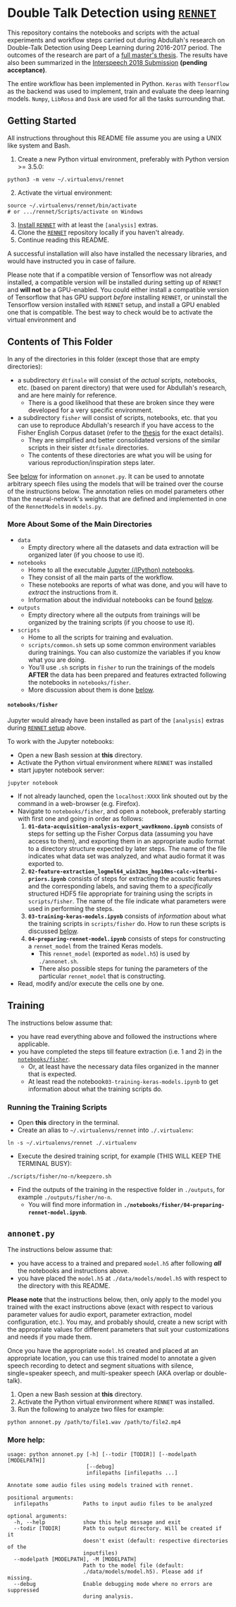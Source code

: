 # Double Talk Detection using [`RENNET`](https://github.com/fraunhofer-iais/rennet)

This repository contains the notebooks and scripts with the actual experiments and workflow steps carried out during Abdullah's research on Double-Talk Detection using Deep Learning during 2016-2017 period.
The outcomes of the research are part of a [full master's thesis](http://publica.fraunhofer.de/documents/N-477004.html). The results have also been summarized in the [Interspeech 2018 Submission]() **(pending acceptance)**.

The entire workflow has been implemented in Python.
`Keras` with `Tensorflow` as the backend was used to implement, train and evaluate the deep learning models.
`Numpy`, `LibRosa` and `Dask` are used for all the tasks surrounding that.

## Getting Started
All instructions throughout this README file assume you are using a UNIX like system and Bash.

1. Create a new Python virtual environment, preferably with Python version >= 3.5.0:
```
python3 -m venv ~/.virtualenvs/rennet
```
2. Activate the virtual environment:
```
source ~/.virtualenvs/rennet/bin/activate  
# or .../rennet/Scripts/activate on Windows
```
3. [Install `RENNET`](https://github.com/fraunhofer-iais/rennet/#installation) with at least the `[analysis]` extras.
4. Clone the [`RENNET`](https://github.com/fraunhofer-iais/rennet) repository locally if you haven't already.
5. Continue reading this README.

A successful installation will also have installed the necessary libraries, and would have instructed you in case of failure.

Please note that if a compatible version of Tensorflow was not already installed, a compatible version will be installed during setting up of `RENNET` and **will not** be a GPU-enabled.
You could either install a compatible version of Tensorflow that has GPU support _before_ installing `RENNET`,
or uninstall the Tensorflow version installed with `RENNET` setup, and install a GPU enabled one that is compatible. The best way to check would be to activate the virtual environment and

## Contents of This Folder
In any of the directories in this folder (except those that are empty directories):
- a subdirectory `dtfinale` will consist of the _actual_ scripts, notebooks, etc. (based on parent directory) that were used for Abdullah's research, and are here mainly for reference.
    + There is a good likelihood that these are broken since they were developed for a very specific environment.
- a subdirectory `fisher` will consist of scripts, notebooks, etc. that you can use to reproduce Abdullah's research if you have access to the Fisher English Corpus dataset (refer to the [thesis](http://publica.fraunhofer.de/documents/N-477004.html) for the exact details).
    + They are simplified and better consolidated versions of the similar scripts in their sister `dtfinale` directories.
    + The contents of these directories are what you will be using for various reproduction/inspiration steps later.

See [below](#annonet-py) for information on `annonet.py`.
It can be used to annotate arbitrary speech files using the models that will be trained over the course of the instructions below.
The annotation relies on model parameters other than the neural-network's weights that are defined and implemented in one of the `RennetModel`s in `models.py`.

### More About Some of the Main Directories
- `data`
    + Empty directory where all the datasets and data extraction will be organized later (if you choose to use it).
- `notebooks`
    + Home to all the executable [Jupyter (/IPython) notebooks](http://jupyter.org/).
    + They consist of all the main parts of the workflow.
    + These notebooks are reports of what was done, and you will have to _extract_ the instructions from it.
    + Information about the individual notebooks can be found [below](#notebooks-fisher).
- `outputs`
    + Empty directory where all the outputs from trainings will be organized by the training scripts (if you choose to use it).
- `scripts`
    + Home to all the scripts for training and evaluation.
    + `scripts/common.sh` sets up some common environment variables during trainings. You can also customize the variables if you know what you are doing.
    + You'll use `.sh` scripts in `fisher` to run the trainings of the models __AFTER__ the data has been prepared and features extracted following the notebooks in `notebooks/fisher`.
    + More discussion about them is done [below](#training).


#### `notebooks/fisher`
Jupyter would already have been installed as part of the `[analysis]` extras during [`RENNET` setup](#getting-started) above.

To work with the Jupyter notebooks:
- Open a new Bash session at **this** directory.
- Activate the Python virtual environment where `RENNET` was installed
- start jupyter notebook server:
```
jupyter notebook
```
- If not already launched, open the `localhost:XXXX` link shouted out by the command in a web-browser (e.g. Firefox).
- Navigate to `notebooks/fisher`, and open a notebook, preferably starting with first one and going in order as follows:
    1. **`01-data-acquisition-analysis-export_wav8kmono.ipynb`** consists of steps for setting up the Fisher Corpus data (assuming you have access to them), and exporting them in an appropriate audio format to a directory structure expected by later steps. The name of the file indicates what data set was analyzed, and what audio format it was exported to.
    2. **`02-feature-extraction_logmel64_win32ms_hop10ms-calc-viterbi-priors.ipynb`** consists of steps for extracting the acoustic features and the corresponding labels, and saving them to a _specifically_ structured HDF5 file appropriate for training using the scripts in `scripts/fisher`. The name of the file indicate what parameters were used in performing the steps.
    3. **`03-training-keras-models.ipynb`** consists of _information_ about what the training scripts in `scripts/fisher` do. How to run these scripts is discussed [below](#training).
    4. **`04-preparing-rennet-model.ipynb`** consists of steps for constructing a `rennet_model` from the trained Keras models.
        * This `rennet_model` (exported as `model.h5`) is used by `./annonet.sh`.
        * There also possible steps for tuning the parameters of the particular `rennet_model` that is constructing.
- Read, modify and/or execute the cells one by one.

## Training
The instructions below assume that:
- you have read everything above and followed the instructions where applicable.
- you have completed the steps till feature extraction (i.e. 1 and 2) in the [`notebooks/fisher`](#notebooks-fisher).
    + Or, at least have the necessary data files organized in the manner that is expected.
    + At least read the notebook`03-training-keras-models.ipynb` to get information about what the training scripts do.

### Running the Training Scripts
- Open **this** directory in the terminal.
- Create an alias to `~/.virtualenvs/rennet` into `./.virtualenv`:
```
ln -s ~/.virtualenvs/rennet ./.virtualenv
```
- Execute the desired training script, for example (THIS WILL KEEP THE TERMINAL BUSY):
```
./scripts/fisher/no-n/keepzero.sh
```
- Find the outputs of the training in the respective folder in `./outputs`, for example `./outputs/fisher/no-n`.
    + You will find more information in **`./notebooks/fisher/04-preparing-rennet-model.ipynb`**.

## `annonet.py`
The instructions below assume that:
- you have access to a trained and prepared `model.h5` after following _**all**_ the notebooks and instructions above.
- you have placed the `model.h5` at `./data/models/model.h5` with respect to the directory with this README.

**Please note** that the instructions below, then, only apply to the model you trained with the exact instructions above (exact with respect to various parameter values for audio export, parameter extraction, model configuration, etc.). You may, and probably should, create a new script with the appropriate values for different parameters that suit your customizations and needs if you made them.

Once you have the appropriate `model.h5` created and placed at an appropriate location,
you can use this trained model to annotate a given speech recording to detect and segment situations with
silence, single=speaker speech, and multi-speaker speech (AKA overlap or double-talk).
1. Open a new Bash session at **this** directory.
2. Activate the Python virtual environment where `RENNET` was installed.
3. Run the following to analyze two files for example:
```
python annonet.py /path/to/file1.wav /path/to/file2.mp4
```

### More help:
```
usage: python annonet.py [-h] [--todir [TODIR]] [--modelpath [MODELPATH]]
                         [--debug]
                         infilepaths [infilepaths ...]

Annotate some audio files using models trained with rennet.

positional arguments:
  infilepaths           Paths to input audio files to be analyzed

optional arguments:
  -h, --help            show this help message and exit
  --todir [TODIR]       Path to output directory. Will be created if it
                        doesn't exist (default: respective directories of the
                        inputfiles)
  --modelpath [MODELPATH], -M [MODELPATH]
                        Path to the model file (default:
                        ./data/models/model.h5). Please add if missing.
  --debug               Enable debugging mode where no errors are suppressed
                        during analysis.
```
